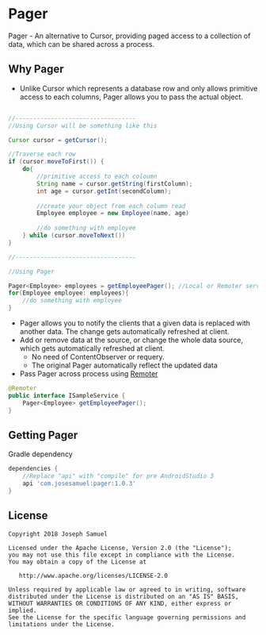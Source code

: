 # Pager

Pager  - An alternative to Cursor, providing paged access to a collection of data, which can be shared across a process.


## Why Pager


* Unlike Cursor which represents a database row and only allows primitive access to each columns, Pager allows you to pass the actual object.

```java

//----------------------------------
//Using Cursor will be something like this

Cursor cursor = getCursor();

//Traverse each row
if (cursor.moveToFirst()) {
	do{
		//primitive access to each coloumn 
		String name = cursor.getString(firstColumn);
		int age = cursor.getInt(secondColumn);
		
		//create your object from each column read
		Employee employee = new Employee(name, age)
		
		//do something with employee
	} while (cursor.moveToNext())
}

//----------------------------------

//Using Pager

Pager<Employee> employees = getEmployeePager(); //Local or Remoter service call
for(Employee employee: employees){
	//do something with employee
}

```

* Pager allows you to notify the clients that a given data is replaced with another data. The change gets automatically refreshed at client. 
* Add or remove data at the source, or change the whole data source, which gets automatically refreshed at client.
	* No need of ContentObserver or requery. 
	* The original Pager automatically reflect the updated data
* Pass Pager across process using [Remoter](http://j.mp/Remoter)

```java
@Remoter
public interface ISampleService {
    Pager<Employee> getEmployeePager();
}

```



Getting Pager
--------

Gradle dependency

```groovy
dependencies {
	//Replace "api" with "compile" for pre AndroidStudio 3
    api 'com.josesamuel:pager:1.0.3'
}
```


License
-------

    Copyright 2018 Joseph Samuel

    Licensed under the Apache License, Version 2.0 (the "License");
    you may not use this file except in compliance with the License.
    You may obtain a copy of the License at

       http://www.apache.org/licenses/LICENSE-2.0

    Unless required by applicable law or agreed to in writing, software
    distributed under the License is distributed on an "AS IS" BASIS,
    WITHOUT WARRANTIES OR CONDITIONS OF ANY KIND, either express or implied.
    See the License for the specific language governing permissions and
    limitations under the License.


